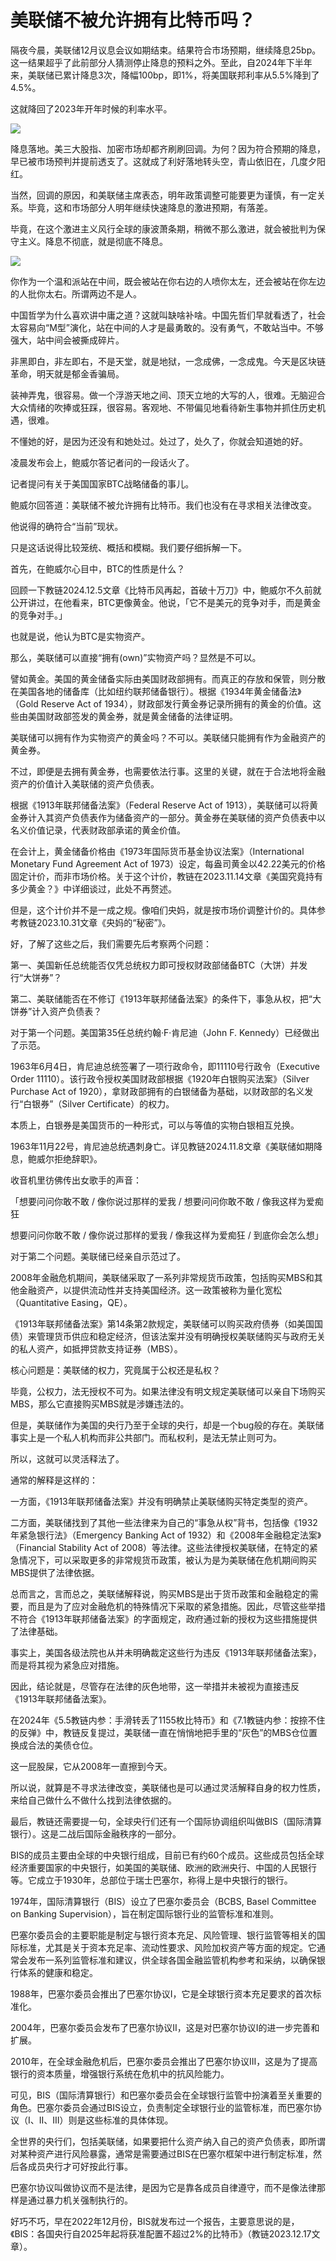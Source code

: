 # 美联储不被允许拥有比特币吗？

隔夜今晨，美联储12月议息会议如期结束。结果符合市场预期，继续降息25bp。这一结果超乎了此前部分人猜测停止降息的预料之外。至此，自2024年下半年来，美联储已累计降息3次，降幅100bp，即1%，将美国联邦利率从5.5%降到了4.5%。

这就降回了2023年开年时候的利率水平。

![](2024-12-19-A01.png)

降息落地。美三大股指、加密市场却都齐刷刷回调。为何？因为符合预期的降息，早已被市场预判并提前透支了。这就成了利好落地转头空，青山依旧在，几度夕阳红。

当然，回调的原因，和美联储主席表态，明年政策调整可能要更为谨慎，有一定关系。毕竟，这和市场部分人明年继续快速降息的激进预期，有落差。

毕竟，在这个激进主义风行全球的康波萧条期，稍微不那么激进，就会被批判为保守主义。降息不彻底，就是彻底不降息。

![](2024-12-19-A02.png)

你作为一个温和派站在中间，既会被站在你右边的人喷你太左，还会被站在你左边的人批你太右。所谓两边不是人。

中国哲学为什么喜欢讲中庸之道？这就叫缺啥补啥。中国先哲们早就看透了，社会太容易向“M型”演化，站在中间的人才是最勇敢的。没有勇气，不敢站当中。不够强大，站中间会被撕成碎片。

非黑即白，非左即右，不是天堂，就是地狱，一念成佛，一念成鬼。今天是区块链革命，明天就是郁金香骗局。

装神弄鬼，很容易。做一个浮游天地之间、顶天立地的大写的人，很难。无脑迎合大众情绪的吹捧或狂踩，很容易。客观地、不带偏见地看待新生事物并抓住历史机遇，很难。

不懂她的好，是因为还没有和她处过。处过了，处久了，你就会知道她的好。

凌晨发布会上，鲍威尔答记者问的一段话火了。

记者提问有关于美国国家BTC战略储备的事儿。

鲍威尔回答道：美联储不被允许拥有比特币。我们也没有在寻求相关法律改变。

他说得的确符合“当前”现状。

只是这话说得比较笼统、概括和模糊。我们要仔细拆解一下。

首先，在鲍威尔心目中，BTC的性质是什么？

回顾一下教链2024.12.5文章《比特币风再起，首破十万刀》中，鲍威尔不久前就公开讲过，在他看来，BTC更像黄金。他说，「它不是美元的竞争对手，而是黄金的竞争对手。」

也就是说，他认为BTC是实物资产。

那么，美联储可以直接“拥有(own)”实物资产吗？显然是不可以。

譬如黄金。美国的黄金储备实际由美国财政部拥有。而真正的存放和保管，则分散在美国各地的储备库（比如纽约联邦储备银行）。根据《1934年黄金储备法》（Gold Reserve Act of 1934），财政部发行黄金券记录所拥有的黄金的价值。这些由美国财政部签发的黄金券，就是黄金储备的法律证明。

美联储可以拥有作为实物资产的黄金吗？不可以。美联储只能拥有作为金融资产的黄金券。

不过，即便是去拥有黄金券，也需要依法行事。这里的关键，就在于合法地将金融资产的价值计入美联储的资产负债表。

根据《1913年联邦储备法案》（Federal Reserve Act of 1913），美联储可以将黄金券计入其资产负债表作为储备资产的一部分。黄金券在美联储的资产负债表中以名义价值记录，代表财政部承诺的黄金价值。

在会计上，黄金储备价格由《1973年国际货币基金协议法案》（International Monetary Fund Agreement Act of 1973）设定，每盎司黄金以42.22美元的价格固定计价，而非市场价格。关于这个计价，教链在2023.11.14文章《美国究竟持有多少黄金？》中详细谈过，此处不再赘述。

但是，这个计价并不是一成之规。像咱们央妈，就是按市场价调整计价的。具体参考教链2023.10.31文章《央妈的“秘密”》。

好，了解了这些之后，我们需要先后考察两个问题：

第一、美国新任总统能否仅凭总统权力即可授权财政部储备BTC（大饼）并发行“大饼券”？

第二、美联储能否在不修订《1913年联邦储备法案》的条件下，事急从权，把“大饼券”计入资产负债表？

对于第一个问题。美国第35任总统约翰·F·肯尼迪（John F. Kennedy）已经做出了示范。

1963年6月4日，肯尼迪总统签署了一项行政命令，即11110号行政令（Executive Order 11110）。该行政令授权美国财政部根据《1920年白银购买法案》（Silver Purchase Act of 1920），拿财政部拥有的白银储备为基础，以财政部的名义发行“白银券”（Silver Certificate）的权力。

本质上，白银券是美国货币的一种形式，可以与等值的实物白银相互兑换。

1963年11月22号，肯尼迪总统遇刺身亡。详见教链2024.11.8文章《美联储如期降息，鲍威尔拒绝辞职》。

收音机里彷佛传出女歌手的声音：

「想要问问你敢不敢 / 像你说过那样的爱我 /
想要问问你敢不敢 / 像我这样为爱痴狂

想要问问你敢不敢 / 像你说过那样的爱我 /
像我这样为爱痴狂 / 到底你会怎么想」

对于第二个问题。美联储已经亲自示范过了。

2008年金融危机期间，美联储采取了一系列非常规货币政策，包括购买MBS和其他金融资产，以提供流动性并支持美国经济。这一政策被称为量化宽松（Quantitative Easing，QE）。

《1913年联邦储备法案》第14条第2款规定，美联储可以购买政府债券（如美国国债）来管理货币供应和稳定经济，但该法案并没有明确授权美联储购买与政府无关的私人资产，如抵押贷款支持证券（MBS）。

核心问题是：美联储的权力，究竟属于公权还是私权？

毕竟，公权力，法无授权不可为。如果法律没有明文规定美联储可以亲自下场购买MBS，那么它直接购买MBS就是涉嫌违法的。

但是，美联储作为美国的央行乃至于全球的央行，却是一个bug般的存在。美联储事实上是一个私人机构而非公共部门。而私权利，是法无禁止则可为。

所以，这就可以灵活释法了。

通常的解释是这样的：

一方面，《1913年联邦储备法案》并没有明确禁止美联储购买特定类型的资产。

二方面，美联储找到了其他一些法律来为自己的“事急从权”背书，包括像《1932年紧急银行法》（Emergency Banking Act of 1932）和《2008年金融稳定法案》（Financial Stability Act of 2008）等法律。这些法律授权美联储，在特定的紧急情况下，可以采取更多的非常规货币政策，被认为是为美联储在危机期间购买MBS提供了法律依据。

总而言之，言而总之，美联储解释说，购买MBS是出于货币政策和金融稳定的需要，而且是为了应对金融危机的特殊情况下采取的紧急措施。因此，尽管这些举措不符合《1913年联邦储备法案》的字面规定，政府通过新的授权为这些措施提供了法律基础。

事实上，美国各级法院也从并未明确裁定这些行为违反《1913年联邦储备法案》，而是将其视为紧急应对措施。

因此，结论就是，尽管存在法律的灰色地带，这一举措并未被视为直接违反《1913年联邦储备法案》。

在2024年《5.5教链内参：手滑转丢了1155枚比特币》和《7.1教链内参：按捺不住的反弹》中，教链反复提过，美联储一直在悄悄地把手里的“灰色”的MBS仓位置换成合法的美债仓位。

这一屁股屎，它从2008年一直擦到今天。

所以说，就算是不寻求法律改变，美联储也是可以通过灵活解释自身的权力性质，来给自己做什么不做什么找到法律依据的。

最后，教链还需要提一句，全球央行们还有一个国际协调组织叫做BIS（国际清算银行）。这是二战后国际金融秩序的一部分。

BIS的成员主要由全球的中央银行组成，目前已有约60个成员。这些成员包括全球经济重要国家的中央银行，如美国的美联储、欧洲的欧洲央行、中国的人民银行等。它成立于1930年，总部位于瑞士巴塞尔，称得上是中央银行的银行。

1974年，国际清算银行（BIS）设立了巴塞尔委员会（BCBS, Basel Committee on Banking Supervision），旨在制定国际银行业的监管标准和准则。

巴塞尔委员会的主要职能是制定与银行资本充足、风险管理、银行监管等相关的国际标准，尤其是关于资本充足率、流动性要求、风险加权资产等方面的规定。它通常会发布一系列监管标准和建议，供全球各国金融监管机构参考和采纳，以确保银行体系的健康和稳定。

1988年，巴塞尔委员会推出了巴塞尔协议I，它是全球银行资本充足要求的首次标准化。

2004年，巴塞尔委员会发布了巴塞尔协议II，这是对巴塞尔协议I的进一步完善和扩展。

2010年，在全球金融危机后，巴塞尔委员会推出了巴塞尔协议III，这是为了提高银行的资本质量，增强银行系统在危机中的抗风险能力。

可见，BIS（国际清算银行）和巴塞尔委员会在全球银行监管中扮演着至关重要的角色。巴塞尔委员会通过BIS设立，负责制定全球银行业的监管标准，而巴塞尔协议（I、II、III）则是这些标准的具体体现。

全世界的央行们，包括美联储，如果要把什么资产纳入自己的资产负债表，即所谓对某种资产进行风险暴露，通常是需要通过BIS在巴塞尔框架中进行制定标准，然后各成员央行才可好按此行事。

巴塞尔协议叫做协议而不是法律，是因为它是靠各成员自律遵守，而不是像法律那样是通过暴力机关强制执行的。

好巧不巧，早在2022年12月份，BIS就发布过一个报告，主要意思说的是，《BIS：各国央行自2025年起将获准配置不超过2%的比特币》（教链2023.12.17文章）。

